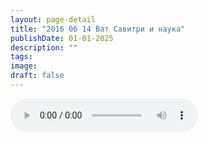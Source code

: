 ```yaml
---
layout: page-detail
title: "2016 06 14 Ват Савитри и наука"
publishDate: 01-01-2025
description: ""
tags:
image:
draft: false
---
```


<audio title=" - 2016 06 14 Ват Савитри и наука.mp3" src="/upload/iblock/d37/d375237594adf546ad498f7b06265578.mp3" controls=""></audio>

  
